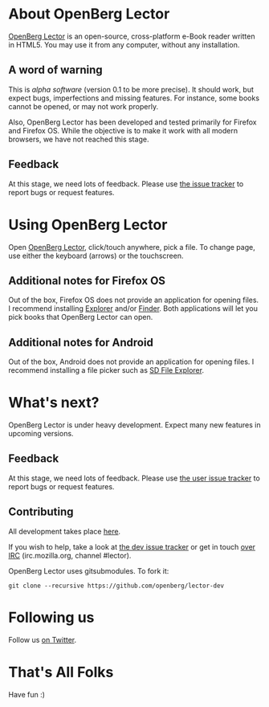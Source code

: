 # About OpenBerg Lector

[OpenBerg Lector](http://openberg.github.io/lector/) is an open-source, cross-platform e-Book reader written in HTML5. You may use it from any computer, without any installation.

## A word of warning

This is *alpha software* (version 0.1 to be more precise). It should work, but expect bugs, imperfections and missing features. For instance, some books cannot be opened, or may not work properly.

Also, OpenBerg Lector has been developed and tested primarily for Firefox and Firefox OS. While the objective is to make it work with all modern browsers, we have not reached this stage.

## Feedback

At this stage, we need lots of feedback. Please use [the issue tracker](https://github.com/openberg/lector/issues) to report bugs or request features.

# Using OpenBerg Lector

Open [OpenBerg Lector](http://openberg.github.io/lector/), click/touch anywhere, pick a file. To change page, use either the keyboard (arrows) or the touchscreen.

## Additional notes for Firefox OS

Out of the box, Firefox OS does not provide an application for opening files. I recommend installing [Explorer](https://marketplace.firefox.com/app/explorer) and/or [Finder](https://marketplace.firefox.com/app/finder). Both applications will let you pick books that OpenBerg Lector can open.

## Additional notes for Android

Out of the box, Android does not provide an application for opening files. I recommend installing a file picker such as [SD File Explorer](https://play.google.com/store/apps/details?id=com.estrongs.android.pop).

# What's next?

OpenBerg Lector is under heavy development. Expect many new features in upcoming versions.

## Feedback

At this stage, we need lots of feedback. Please use [the user issue tracker](https://github.com/openberg/lector/issues) to report bugs or request features.

## Contributing

All development takes place [here](https://github.com/openberg/lector-dev).

If you wish to help, take a look at [the dev issue tracker](https://github.com/openberg/lector-dev/issues) or get in touch [over IRC](irc://irc.mozilla.org/#lector) (irc.mozilla.org, channel #lector).

OpenBerg Lector uses gitsubmodules. To fork it:

 ````git clone --recursive https://github.com/openberg/lector-dev````

# Following us

Follow us [on Twitter](https://twitter.com/hashtag/openberglector).

# That's All Folks

Have fun :)
